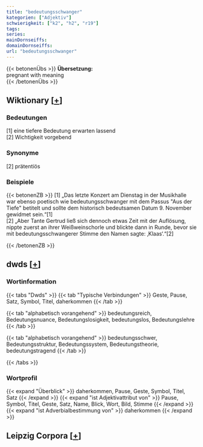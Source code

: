 ```yaml
---
title: "bedeutungsschwanger"
kategorien: ["Adjektiv"]
schwierigkeit: ["k2", "h2", "r19"]
tags:
series:
mainDornseiffs:
domainDornseiffs:
url: "bedeutungsschwanger"
---
```


{{< betonenÜbs >}}
**Übersetzung:**  
pregnant with meaning  
{{< /betonenÜbs >}}

## Wiktionary [[+](https://de.wiktionary.org/wiki/bedeutungsschwanger)]

### Bedeutungen
[1] eine tiefere Bedeutung erwarten lassend  
[2] Wichtigkeit vorgebend  

### Synonyme
[2] prätentiös  

### Beispiele
{{< betonenZB >}}
[1] „Das letzte Konzert am Dienstag in der Musikhalle war ebenso poetisch wie bedeutungsschwanger mit dem Passus "Aus der Tiefe" betitelt und sollte dem historisch bedeutsamen Datum 9. November gewidmet sein.“[1]  
[2] „Aber Tante Gertrud ließ sich dennoch etwas Zeit mit der Auflösung, nippte zuerst an ihrer Weißweinschorle und blickte dann in Runde, bevor sie mit bedeutungsschwangerer Stimme den Namen sagte: ‚Klaas‘.“[2]  

{{< /betonenZB >}}


## dwds [[+](https://www.dwds.de/wb/bedeutungsschwanger)]

### Wortinformation
{{< tabs "Dwds" >}}
{{< tab "Typische Verbindungen" >}}
Geste, Pause, Satz, Symbol, Titel, daherkommen
{{< /tab >}}

{{< tab "alphabetisch vorangehend" >}}
bedeutungsreich, Bedeutungsnuance, Bedeutungslosigkeit, bedeutungslos, Bedeutungslehre
{{< /tab >}}

{{< tab "alphabetisch vorangehend" >}}
bedeutungsschwer, Bedeutungsstruktur, Bedeutungssystem, Bedeutungstheorie, bedeutungstragend
{{< /tab >}}

{{< /tabs >}}

### Wortprofil
{{< expand "Überblick" >}} daherkommen, Pause, Geste, Symbol, Titel, Satz {{< /expand >}}
{{< expand "ist Adjektivattribut von" >}} Pause, Symbol, Titel, Geste, Satz, Name, Blick, Wort, Bild, Stimme {{< /expand >}}
{{< expand "ist Adverbialbestimmung von" >}} daherkommen {{< /expand >}}

## Leipzig Corpora [[+](https://corpora.uni-leipzig.de/en/res?word=bedeutungsschwanger&corpusId=deu_newscrawl-public_2018)]

